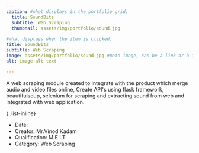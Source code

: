 ```yaml
---
caption: #what displays in the portfolio grid:
  title: SoundBits
  subtitle: Web Scraping 
  thumbnail: assets/img/portfolio/sound.jpg
  
#what displays when the item is clicked:
title: SoundBits
subtitle: Web Scraping
image: assets/img/portfolio/sound.jpg #main image, can be a link or a file in assets/img/portfolio
alt: image alt text

---
```

A web scraping module created to integrate with the product which merge audio and video files online, Create API's using flask framework, beautifulsoup, selenium for scraping and extracting sound from web and integrated with web application.


{:.list-inline} 
- Date: 
- Creator: Mr.Vinod Kadam
- Qualification: M.E I.T
- Category: Web Scraping




